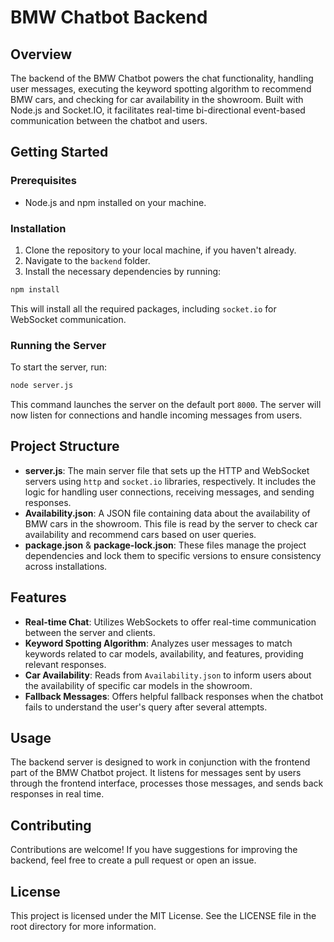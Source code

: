# BMW Chatbot Backend

## Overview

The backend of the BMW Chatbot powers the chat functionality, handling user messages, executing the keyword spotting algorithm to recommend BMW cars, and checking for car availability in the showroom. Built with Node.js and Socket.IO, it facilitates real-time bi-directional event-based communication between the chatbot and users.

## Getting Started

### Prerequisites

- Node.js and npm installed on your machine.

### Installation

1. Clone the repository to your local machine, if you haven't already.
2. Navigate to the `backend` folder.
3. Install the necessary dependencies by running:

```bash
npm install
```

This will install all the required packages, including `socket.io` for WebSocket communication.

### Running the Server

To start the server, run:

```bash
node server.js
```

This command launches the server on the default port `8000`. The server will now listen for connections and handle incoming messages from users.

## Project Structure

- **server.js**: The main server file that sets up the HTTP and WebSocket servers using `http` and `socket.io` libraries, respectively. It includes the logic for handling user connections, receiving messages, and sending responses.
- **Availability.json**: A JSON file containing data about the availability of BMW cars in the showroom. This file is read by the server to check car availability and recommend cars based on user queries.
- **package.json** & **package-lock.json**: These files manage the project dependencies and lock them to specific versions to ensure consistency across installations.

## Features

- **Real-time Chat**: Utilizes WebSockets to offer real-time communication between the server and clients.
- **Keyword Spotting Algorithm**: Analyzes user messages to match keywords related to car models, availability, and features, providing relevant responses.
- **Car Availability**: Reads from `Availability.json` to inform users about the availability of specific car models in the showroom.
- **Fallback Messages**: Offers helpful fallback responses when the chatbot fails to understand the user's query after several attempts.

## Usage

The backend server is designed to work in conjunction with the frontend part of the BMW Chatbot project. It listens for messages sent by users through the frontend interface, processes those messages, and sends back responses in real time.

## Contributing

Contributions are welcome! If you have suggestions for improving the backend, feel free to create a pull request or open an issue.

## License

This project is licensed under the MIT License. See the LICENSE file in the root directory for more information.
